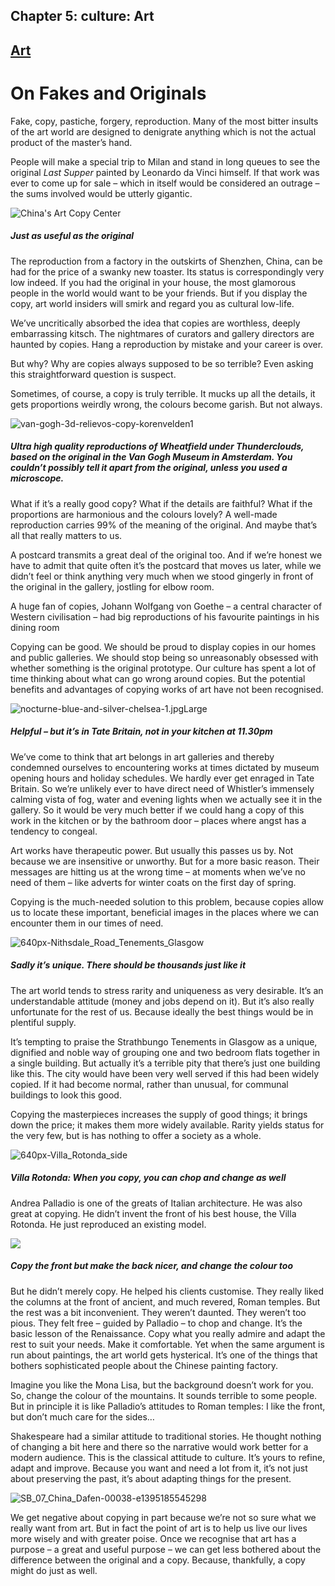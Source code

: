 Chapter  5: culture: Art
-----------------------

[Art](../category/culture/art/index.html)
-----------------------------------------

On Fakes and Originals
======================

Fake, copy, pastiche, forgery, reproduction. Many of the most bitter insults of the art world are designed to denigrate anything which is not the actual product of the master’s hand.

People will make a special trip to Milan and stand in long queues to see the original *Last Supper* painted by Leonardo da Vinci himself. If that work was ever to come up for sale – which in itself would be considered an outrage – the sums involved would be utterly gigantic.

![China's Art Copy Center](http://i1.wp.com/www.thebookoflife.org/wp-content/uploads/2014/09/SB_07_China_Dafen-00550-1.jpg)

##### Just as useful as the original

<span class="s1">The reproduction from a factory in the outskirts of Shenzhen, China, can be had for the price of a swanky new toaster. Its status is correspondingly very low indeed. If you had the original in your house, the most glamorous people in the world would want to be your friends. But if you display the copy, art world insiders will smirk and regard you as cultural low-life.</span>

<span class="s1">We’ve uncritically absorbed the idea that copies are worthless, deeply embarrassing kitsch. The nightmares of curators and gallery directors are haunted by copies. Hang a reproduction by mistake and your career is over.</span>

<span class="s1">But why? Why are copies always supposed to be so terrible? Even asking this straightforward question is suspect.</span>

<span class="s1">Sometimes, of course, a copy is truly terrible. It mucks up all the details, it gets proportions weirdly wrong, the colours become garish. But not always.</span>

![van-gogh-3d-relievos-copy-korenvelden1](http://i2.wp.com/www.thebookoflife.org/wp-content/uploads/2014/09/van-gogh-3d-relievos-copy-korenvelden1.jpg)

##### <span class="s1">Ultra high quality reproductions of *Wheatfield under Thunderclouds*, based on the original in the Van Gogh Museum in Amsterdam. You couldn’t possibly tell it apart from the original, unless you used a microscope.</span>

<span class="s1">What if it’s a really good copy? What if the details are faithful? What if the proportions are harmonious and the colours lovely? A well-made reproduction carries 99% of the meaning of the original. And maybe that’s all that really matters to us.</span>

<span class="s1">A postcard transmits a great deal of the original too. And if we’re honest we have to admit that quite often it’s the postcard that moves us later, while we didn’t feel or think anything very much when we stood gingerly in front of the original in the gallery, jostling for elbow room.</span>

<span class="s1">A huge fan of copies, Johann Wolfgang von Goethe – a central character of Western civilisation – had big reproductions of his favourite paintings in his dining room</span>

<span class="s1">Copying can be good. We should be proud to display copies in our homes and public galleries. We should stop being so unreasonably obsessed with whether something is the original prototype. Our culture has spent a lot of time thinking about what can go wrong around copies. But the potential benefits and advantages of copying works of art have not been recognised.</span>

![nocturne-blue-and-silver-chelsea-1.jpgLarge](http://i0.wp.com/www.thebookoflife.org/wp-content/uploads/2014/09/nocturne-blue-and-silver-chelsea-1.jpgLarge.jpg)

##### <span class="s1">Helpful – but it’s in Tate Britain, not in your kitchen at 11.30pm</span>

<span class="s1">We’ve come to think that art belongs in art galleries and thereby condemned ourselves to encountering works at times dictated by museum opening hours and holiday schedules. We hardly ever get enraged in Tate Britain. So we’re unlikely ever to have direct need of Whistler’s immensely calming vista of fog, water and evening lights when we actually see it in the gallery. So it would be very much better if we could hang a copy of this work in the kitchen or by the bathroom door – places where angst has a tendency to congeal.</span>

<span class="s1">Art works have therapeutic power. But usually this passes us by. Not because we are insensitive or unworthy. But for a more basic reason. Their messages are hitting us at the wrong time – at moments when we’ve no need of them – like adverts for winter coats on the first day of spring.</span>

<span class="s1">Copying is the much-needed solution to this problem, because copies allow us to locate these important, beneficial images in the places where we can encounter them in our times of need.</span>

![640px-Nithsdale\_Road\_Tenements\_Glasgow](http://i1.wp.com/www.thebookoflife.org/wp-content/uploads/2014/09/640px-Nithsdale_Road_Tenements_Glasgow.jpg)

##### <span class="s1">Sadly it’s unique. There should be thousands just like it</span>

<span class="s1">The art world tends to stress rarity and uniqueness as very desirable. It’s an understandable attitude (money and jobs depend on it). But it’s also really unfortunate for the rest of us. Because ideally the best things would be in plentiful supply.</span>

<span class="s1">It’s tempting to praise the Strathbungo Tenements in Glasgow as a unique, dignified and noble way of grouping one and two bedroom flats together in a single building. But actually it’s a terrible pity that there’s just one building like this. The city would have been very well served if this had been widely copied. If it had become normal, rather than unusual, for communal buildings to look this good.</span>

<span class="s1">Copying the masterpieces increases the supply of good things; it brings down the price; it makes them more widely available. Rarity yields status for the very few, but is has nothing to offer a society as a whole.</span>

![640px-Villa\_Rotonda\_side](http://i0.wp.com/www.thebookoflife.org/wp-content/uploads/2014/09/640px-Villa_Rotonda_side1.jpg)

##### <span class="s1">Villa Rotonda: When you copy, you can chop and change as well</span>

<span class="s1">Andrea Palladio is one of the greats of Italian architecture. He was also great at copying. He didn’t invent the front of his best house, the Villa Rotonda. He just reproduced an existing model.</span>

![](https://upload.wikimedia.org/wikipedia/commons/1/10/MaisonCarrée.jpeg)

##### <span class="s1">Copy the front but make the back nicer, and change the colour too</span>

<span class="s1">But he didn’t merely copy. He helped his clients customise. They really liked the columns at the front of ancient, and much revered, Roman temples. But the rest was a bit inconvenient. They weren’t daunted. They weren’t too pious. They felt free – guided by Palladio – to chop and change. It’s the basic lesson of the Renaissance. Copy what you really admire and adapt the rest to suit your needs. Make it comfortable. Yet when the same argument is run about paintings, the art world gets hysterical. It’s one of the things that bothers sophisticated people about the Chinese painting factory.</span>

<span class="s1">Imagine you like the Mona Lisa, but the background doesn’t work for you. So, change the colour of the mountains. It sounds terrible to some people. But in principle it is like Palladio’s attitudes to Roman temples: I like the front, but don’t much care for the sides…</span>

<span class="s1">Shakespeare had a similar attitude to traditional stories. He thought nothing of changing a bit here and there so the narrative would work better for a modern audience. This is the classical attitude to culture. It’s yours to refine, adapt and improve. Because you want and need a lot from it, it’s not just about preserving the past, it’s about adapting things for the present.</span>

![SB\_07\_China\_Dafen-00038-e1395185545298](http://i2.wp.com/www.thebookoflife.org/wp-content/uploads/2014/09/SB_07_China_Dafen-00038-e1395185545298.jpg)

We get negative about copying in part because we’re not so sure what we really want from art. But in fact the point of art is to help us live our lives more wisely and with greater poise. Once we recognise that art has a purpose – a great and useful purpose – we can get less bothered about the difference between the original and a copy. Because, thankfully, a copy might do just as well.

<span class="s1">  </span>

